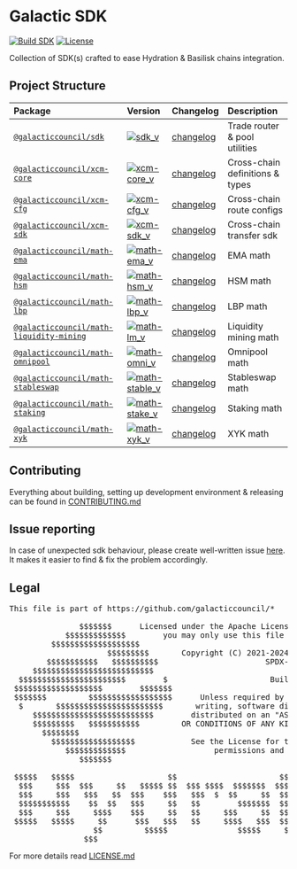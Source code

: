 # Galactic SDK

[![Build SDK](https://github.com/galacticcouncil/sdk/actions/workflows/main.yml/badge.svg)](https://github.com/galacticcouncil/sdk/actions/workflows/main.yml)
[![License](https://img.shields.io/github/license/galacticcouncil/sdk)](https://github.com/galacticcouncil/sdk/blob/master/LICENSE.md)

Collection of SDK(s) crafted to ease Hydration & Basilisk chains integration.

## Project Structure

[sdk_v]: https://img.shields.io/npm/v/@galacticcouncil/sdk.svg
[sdk_npm]: https://www.npmjs.com/package/@galacticcouncil/sdk
[sdk_log]: ./packages/sdk/CHANGELOG.md
[sdk]: ./packages/sdk

[xcm-core_v]: https://img.shields.io/npm/v/@galacticcouncil/xcm-core.svg
[xcm-core_npm]: https://www.npmjs.com/package/@galacticcouncil/xcm-core
[xcm-core_log]: ./packages/xcm-core/CHANGELOG.md
[xcm-core]: ./packages/xcm-core

[xcm-cfg_v]: https://img.shields.io/npm/v/@galacticcouncil/xcm-cfg.svg
[xcm-cfg_npm]: https://www.npmjs.com/package/@galacticcouncil/xcm-cfg
[xcm-cfg_log]: ./packages/xcm-cfg/CHANGELOG.md
[xcm-cfg]: ./packages/xcm-cfg

[xcm-sdk_v]: https://img.shields.io/npm/v/@galacticcouncil/xcm-sdk.svg
[xcm-sdk_npm]: https://www.npmjs.com/package/@galacticcouncil/xcm-sdk
[xcm-sdk_log]: ./packages/xcm-sdk/CHANGELOG.md
[xcm-sdk]: ./packages/xcm-sdk

[math-ema_v]: https://img.shields.io/npm/v/@galacticcouncil/math-ema.svg
[math-ema_npm]: https://www.npmjs.com/package/@galacticcouncil/math-ema
[math-ema_log]: ./packages/math-ema/CHANGELOG.md
[math-ema]: ./packages/math-ema

[math-hsm_v]: https://img.shields.io/npm/v/@galacticcouncil/math-hsm.svg
[math-hsm_npm]: https://www.npmjs.com/package/@galacticcouncil/math-hsm
[math-hsm_log]: ./packages/math-hsm/CHANGELOG.md
[math-hsm]: ./packages/math-hsm

[math-lbp_v]: https://img.shields.io/npm/v/@galacticcouncil/math-lbp.svg
[math-lbp_npm]: https://www.npmjs.com/package/@galacticcouncil/math-lbp
[math-lbp_log]: ./packages/math-lbp/CHANGELOG.md
[math-lbp]: ./packages/math-lbp

[math-lm_v]: https://img.shields.io/npm/v/@galacticcouncil/math-liquidity-mining.svg
[math-lm_npm]: https://www.npmjs.com/package/@galacticcouncil/math-liquidity-mining
[math-lm_log]: ./packages/math-liquidity-mining/CHANGELOG.md
[math-lm]: ./packages/math-liquidity-mining

[math-omni_v]: https://img.shields.io/npm/v/@galacticcouncil/math-omnipool.svg
[math-omni_npm]: https://www.npmjs.com/package/@galacticcouncil/math-omnipool
[math-omni_log]: ./packages/math-omnipool/CHANGELOG.md
[math-omni]: ./packages/math-omnipool

[math-stable_v]: https://img.shields.io/npm/v/@galacticcouncil/math-stableswap.svg
[math-stable_npm]: https://www.npmjs.com/package/@galacticcouncil/math-stableswap
[math-stable_log]: ./packages/math-stableswap/CHANGELOG.md
[math-stable]: ./packages/math-stableswap

[math-stake_v]: https://img.shields.io/npm/v/@galacticcouncil/math-staking.svg
[math-stake_npm]: https://www.npmjs.com/package/@galacticcouncil/math-staking
[math-stake_log]: ./packages/math-staking/CHANGELOG.md
[math-stake]: ./packages/math-staking

[math-xyk_v]: https://img.shields.io/npm/v/@galacticcouncil/math-xyk.svg
[math-xyk_npm]: https://www.npmjs.com/package/@galacticcouncil/math-xyk
[math-xyk_log]: ./packages/math-xyk/CHANGELOG.md
[math-xyk]: ./packages/math-xyk

| Package                                             | Version                             | Changelog                    | Description                     |
| :-------------------------------------------------- | :---------------------------------- | :--------------------------- | :------------------------------ |
| [`@galacticcouncil/sdk`][sdk]                       | [![sdk_v]][sdk_npm]                 | [changelog][sdk_log]         | Trade router & pool utilities   |
| [`@galacticcouncil/xcm-core`][xcm-core]             | [![xcm-core_v]][xcm-core_npm]       | [changelog][xcm-core_log]    | Cross-chain definitions & types |
| [`@galacticcouncil/xcm-cfg`][xcm-cfg]               | [![xcm-cfg_v]][xcm-cfg_npm]         | [changelog][xcm-cfg_log]     | Cross-chain route configs       |
| [`@galacticcouncil/xcm-sdk`][xcm-sdk]               | [![xcm-sdk_v]][xcm-sdk_npm]         | [changelog][xcm-sdk_log]     | Cross-chain transfer sdk        |
| [`@galacticcouncil/math-ema`][math-ema]             | [![math-ema_v]][math-ema_npm]       | [changelog][math-ema_log]    | EMA math                        |
| [`@galacticcouncil/math-hsm`][math-hsm]             | [![math-hsm_v]][math-hsm_npm]       | [changelog][math-hsm_log]    | HSM math                        |
| [`@galacticcouncil/math-lbp`][math-lbp]             | [![math-lbp_v]][math-lbp_npm]       | [changelog][math-lbp_log]    | LBP math                        |
| [`@galacticcouncil/math-liquidity-mining`][math-lm] | [![math-lm_v]][math-lm_npm]         | [changelog][math-lm_log]     | Liquidity mining math           |
| [`@galacticcouncil/math-omnipool`][math-omni]       | [![math-omni_v]][math-omni_npm]     | [changelog][math-omni_log]   | Omnipool math                   |
| [`@galacticcouncil/math-stableswap`][math-stable]   | [![math-stable_v]][math-stable_npm] | [changelog][math-stable_log] | Stableswap math                 |
| [`@galacticcouncil/math-staking`][math-stake]       | [![math-stake_v]][math-stake_npm]   | [changelog][math-stake_log]  | Staking math                    |
| [`@galacticcouncil/math-xyk`][math-xyk]             | [![math-xyk_v]][math-xyk_npm]       | [changelog][math-xyk_log]    | XYK math                        |

## Contributing

Everything about building, setting up development environment & releasing can be found in [CONTRIBUTING.md](CONTRIBUTING.md)

## Issue reporting

In case of unexpected sdk behaviour, please create well-written issue [here](https://github.com/galacticcouncil/sdk/issues/new). It makes it easier to find & fix the problem accordingly.

## Legal

<pre>
This file is part of https://github.com/galacticcouncil/*
                             
               $$$$$$$      Licensed under the Apache License, Version 2.0 (the "License")
            $$$$$$$$$$$$$        you may only use this file in compliance with the License
         $$$$$$$$$$$$$$$$$$$            
                     $$$$$$$$$       Copyright (C) 2021-2024  Intergalactic, Limited (GIB)
        $$$$$$$$$$$   $$$$$$$$$$                       SPDX-License-Identifier: Apache-2.0
     $$$$$$$$$$$$$$$$$$$$$$$$$$                            
  $$$$$$$$$$$$$$$$$$$$$$$        $                      Built with <3 for decentralisation
 $$$$$$$$$$$$$$$$$$$        $$$$$$$                            
 $$$$$$$         $$$$$$$$$$$$$$$$$$      Unless required by applicable law or agreed to in 
  $       $$$$$$$$$$$$$$$$$$$$$$$       writing, software distributed under the License is 
     $$$$$$$$$$$$$$$$$$$$$$$$$$        distributed on an "AS IS" BASIS, WITHOUT WARRANTIES 
     $$$$$$$$$   $$$$$$$$$$$         OR CONDITIONS OF ANY KIND, either express or implied.
       $$$$$$$$                      
         $$$$$$$$$$$$$$$$$$            See the License for the specific language governing
            $$$$$$$$$$$$$                   permissions and limitations under the License.
               $$$$$$$             
                                                                $$                        
 $$$$$   $$$$$                    $$                      $$                            
  $$$     $$$  $$$     $$   $$$$$ $$  $$$ $$$$  $$$$$$$  $$$$  $$$    $$$$$$   $$ $$$$$$  
  $$$     $$$   $$$   $$  $$$    $$$   $$$  $  $$     $$  $$    $$  $$     $$$  $$$   $$$ 
  $$$$$$$$$$$    $$  $$   $$$     $$   $$        $$$$$$$  $$    $$  $$     $$$  $$     $$ 
  $$$     $$$     $$$$    $$$     $$   $$     $$$     $$  $$    $$  $$$     $$  $$     $$ 
 $$$$$   $$$$$     $$      $$$   $$$   $$     $$$$   $$$  $$    $$   $$$   $$   $$    $$$ 
                  $$         $$$$$               $$$$$     $$          $$$$             
                $$$                     
</pre>

For more details read [LICENSE.md](LICENSE.md)
